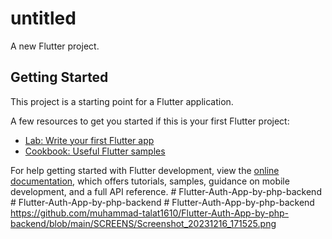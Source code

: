 # untitled

A new Flutter project.

## Getting Started

This project is a starting point for a Flutter application.

A few resources to get you started if this is your first Flutter project:

- [Lab: Write your first Flutter app](https://docs.flutter.dev/get-started/codelab)
- [Cookbook: Useful Flutter samples](https://docs.flutter.dev/cookbook)

For help getting started with Flutter development, view the
[online documentation](https://docs.flutter.dev/), which offers tutorials,
samples, guidance on mobile development, and a full API reference.
#   F l u t t e r - A u t h - A p p - b y - p h p - b a c k e n d 
 
 #   F l u t t e r - A u t h - A p p - b y - p h p - b a c k e n d 
 
 #   F l u t t e r - A u t h - A p p - b y - p h p - b a c k e n d 
 https://github.com/muhammad-talat1610/Flutter-Auth-App-by-php-backend/blob/main/SCREENS/Screenshot_20231216_171525.png


 
